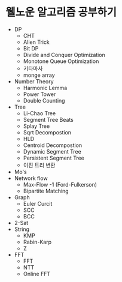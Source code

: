 # 웰노운 알고리즘 공부하기
- DP
  - CHT
  - Alien Trick
  - Bit DP
  - Divide and Conquer Optimization
  - Monotone Queue Optimization
  - 키타마사
  - monge array
- Number Theory
  - Harmonic Lemma
  - Power Tower
  - Double Counting
- Tree 
  - Li-Chao Tree
  - Segment Tree Beats
  - Splay Tree
  - Sqrt Decompostion
  - HLD
  - Centroid Decompostion
  - Dynamic Segment Tree
  - Persistent Segment Tree
  - 이진 트리 변환
- Mo's
- Network flow
  - Max-Flow -1 (Ford-Fulkerson)
  - Bipartite Matching
- Graph
  - Euler Curcit
  - SCC
  - BCC
- 2-Sat
- String
  - KMP
  - Rabin-Karp
  - Z
- FFT
  - FFT
  - NTT
  - Online FFT
